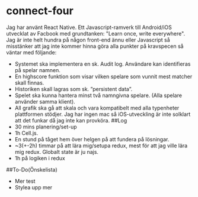 # connect-four
Jag har använt React Native. Ett Javascript-ramverk till Android/iOS utvecklat av Facbook med grundtanken: "Learn once, write everywhere".
Jag är inte helt hundra på någon front-end ännu eller Javascript så  misstänker att jag inte kommer hinna göra alla punkter på kravspecen så väntar med följande:
- Systemet ska implementera en sk. Audit log. Användare kan identifieras på spelar namnen.
- En highscore funktion som visar vilken spelare som vunnit mest matcher skall finnas.
- Historiken skall lagras som sk. ”persistent data”.
- Spelet ska kunna hantera minst två namngivna spelare. (Alla spelare använder samma
klient).
- All grafik ska gå att skala och vara kompatibelt med alla typenheter plattformen stödjer. Jag har ingen mac så iOS-utveckling är inte solklart att det funkar då jag inte kan provköra.
##Log
- 30 mins planering/set-up
- 1h Cell.js.
- En stund på tåget hem över helgen på att fundera på lösningar.
- ~3(+-2h) timmar på att lära mig/setupa redux, mest för att jag ville lära mig redux. Globalt state är ju najs.
- 1h på logiken i redux

##To-Do(Önskelista)
- Mer test
- Stylea upp mer
